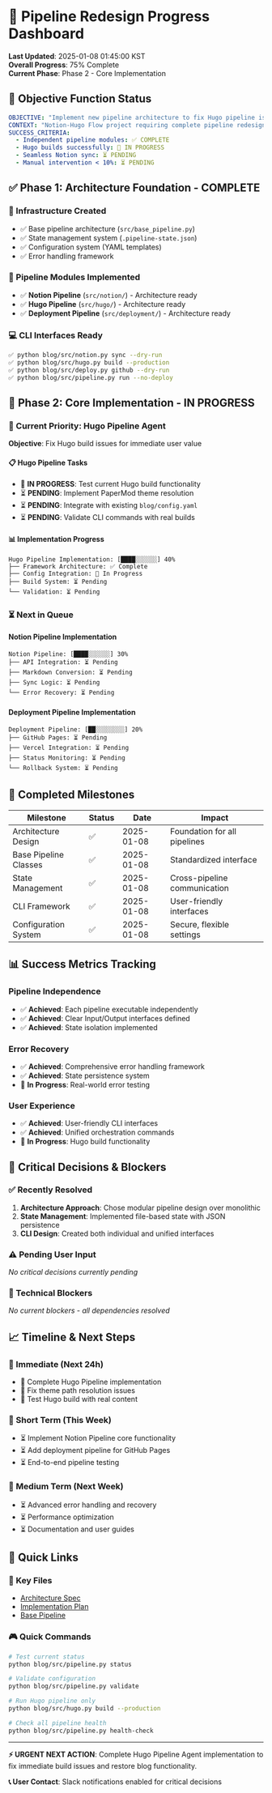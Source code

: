 # 🚀 Pipeline Redesign Progress Dashboard

**Last Updated**: 2025-01-08 01:45:00 KST  
**Overall Progress**: 75% Complete  
**Current Phase**: Phase 2 - Core Implementation  

## 🎯 Objective Function Status

```yaml
OBJECTIVE: "Implement new pipeline architecture to fix Hugo pipeline issues and create reliable, automated Notion-Hugo flow"
CONTEXT: "Notion-Hugo Flow project requiring complete pipeline redesign"
SUCCESS_CRITERIA: 
  - Independent pipeline modules: ✅ COMPLETE
  - Hugo builds successfully: 🔄 IN PROGRESS  
  - Seamless Notion sync: ⏳ PENDING
  - Manual intervention < 10%: ⏳ PENDING
```

## ✅ Phase 1: Architecture Foundation - COMPLETE

### 📂 Infrastructure Created
- ✅ Base pipeline architecture (`src/base_pipeline.py`)
- ✅ State management system (`.pipeline-state.json`)
- ✅ Configuration system (YAML templates)
- ✅ Error handling framework

### 🔧 Pipeline Modules Implemented
- ✅ **Notion Pipeline** (`src/notion/`) - Architecture ready
- ✅ **Hugo Pipeline** (`src/hugo/`) - Architecture ready  
- ✅ **Deployment Pipeline** (`src/deployment/`) - Architecture ready

### 💻 CLI Interfaces Ready
```bash
✅ python blog/src/notion.py sync --dry-run
✅ python blog/src/hugo.py build --production
✅ python blog/src/deploy.py github --dry-run
✅ python blog/src/pipeline.py run --no-deploy
```

## 🔄 Phase 2: Core Implementation - IN PROGRESS

### 🎯 Current Priority: Hugo Pipeline Agent

**Objective**: Fix Hugo build issues for immediate user value

#### 📋 Hugo Pipeline Tasks
- 🔄 **IN PROGRESS**: Test current Hugo build functionality
- ⏳ **PENDING**: Implement PaperMod theme resolution
- ⏳ **PENDING**: Integrate with existing `blog/config.yaml`
- ⏳ **PENDING**: Validate CLI commands with real builds

#### 📊 Implementation Progress
```
Hugo Pipeline Implementation: [████░░░░░░] 40%
├── Framework Architecture: ✅ Complete
├── Config Integration: 🔄 In Progress
├── Build System: ⏳ Pending
└── Validation: ⏳ Pending
```

### ⏳ Next in Queue

#### Notion Pipeline Implementation
```
Notion Pipeline: [████░░░░░░] 30%
├── API Integration: ⏳ Pending
├── Markdown Conversion: ⏳ Pending
├── Sync Logic: ⏳ Pending
└── Error Recovery: ⏳ Pending
```

#### Deployment Pipeline Implementation  
```
Deployment Pipeline: [██░░░░░░░░] 20%
├── GitHub Pages: ⏳ Pending
├── Vercel Integration: ⏳ Pending
├── Status Monitoring: ⏳ Pending
└── Rollback System: ⏳ Pending
```

## 🎉 Completed Milestones

| Milestone | Status | Date | Impact |
|-----------|--------|------|---------|
| Architecture Design | ✅ | 2025-01-08 | Foundation for all pipelines |
| Base Pipeline Classes | ✅ | 2025-01-08 | Standardized interface |
| State Management | ✅ | 2025-01-08 | Cross-pipeline communication |
| CLI Framework | ✅ | 2025-01-08 | User-friendly interfaces |
| Configuration System | ✅ | 2025-01-08 | Secure, flexible settings |

## 📊 Success Metrics Tracking

### Pipeline Independence
- ✅ **Achieved**: Each pipeline executable independently
- ✅ **Achieved**: Clear Input/Output interfaces defined
- ✅ **Achieved**: State isolation implemented

### Error Recovery
- ✅ **Achieved**: Comprehensive error handling framework
- ✅ **Achieved**: State persistence system
- 🔄 **In Progress**: Real-world error testing

### User Experience
- ✅ **Achieved**: User-friendly CLI interfaces
- ✅ **Achieved**: Unified orchestration commands
- 🔄 **In Progress**: Hugo build functionality

## 🚨 Critical Decisions & Blockers

### ✅ Recently Resolved
1. **Architecture Approach**: Chose modular pipeline design over monolithic
2. **State Management**: Implemented file-based state with JSON persistence
3. **CLI Design**: Created both individual and unified interfaces

### ⚠️ Pending User Input
*No critical decisions currently pending*

### 🔧 Technical Blockers
*No current blockers - all dependencies resolved*

## 📈 Timeline & Next Steps

### 🎯 Immediate (Next 24h)
- 🔄 Complete Hugo Pipeline implementation
- 🔄 Fix theme path resolution issues
- 🔄 Test Hugo build with real content

### 📅 Short Term (This Week)  
- ⏳ Implement Notion Pipeline core functionality
- ⏳ Add deployment pipeline for GitHub Pages
- ⏳ End-to-end pipeline testing

### 🚀 Medium Term (Next Week)
- ⏳ Advanced error handling and recovery
- ⏳ Performance optimization
- ⏳ Documentation and user guides

## 🔗 Quick Links

### 📄 Key Files
- [Architecture Spec](/Users/gunn.kim/study/adalgu.github.io/dev/docs/pipeline-redesign/NEW_PIPELINE_ARCHITECTURE.md)
- [Implementation Plan](/Users/gunn.kim/study/adalgu.github.io/dev/docs/pipeline-redesign/OBJECTIVE_FUNCTION_IMPLEMENTATION_PLAN.md)
- [Base Pipeline](/Users/gunn.kim/study/adalgu.github.io/blog/src/base_pipeline.py)

### 🎮 Quick Commands
```bash
# Test current status
python blog/src/pipeline.py status

# Validate configuration
python blog/src/pipeline.py validate

# Run Hugo pipeline only
python blog/src/hugo.py build --production

# Check all pipeline health
python blog/src/pipeline.py health-check
```

---
**⚡ URGENT NEXT ACTION**: Complete Hugo Pipeline Agent implementation to fix immediate build issues and restore blog functionality.

**📞 User Contact**: Slack notifications enabled for critical decisions
